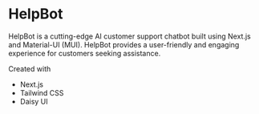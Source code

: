# HelpBot

HelpBot is a cutting-edge AI customer support chatbot built using Next.js and Material-UI (MUI). HelpBot provides a user-friendly and engaging experience for customers seeking assistance.

Created with 
- Next.js
- Tailwind CSS
- Daisy UI
